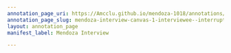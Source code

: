 ```yaml
---
annotation_page_uri: https://Amcclu.github.io/mendoza-1018/annotations/mendoza-interview-canvas-1-interviewee--interrupting--directness--forthcomingness--emotion--body-language--shakes-head-.json
annotation_page_slug: mendoza-interview-canvas-1-interviewee--interrupting--directness--forthcomingness--emotion--body-language--shakes-head-
layout: annotation_page
manifest_label: Mendoza Interview

---
```

